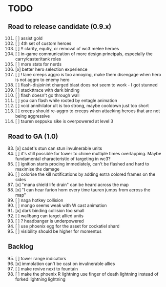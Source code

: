 # TODO

## Road to release candidate (0.9.x)

101. [ ] assist gold
102. [ ] 4th set of custom heroes
103. [ ] !! clarity, equtiy, or removal of wc3 melee heroes
104. [ ] in-game communication of more design principals, especially the carry/caster/tank roles
105. [ ] more stats for nerds
106. [x] better hero selection experience
111. [ ] ! lane creeps aggro is too annoying, make them disengage when hero is not aggro to enemy hero
121. [ ] flash-disjoinint charged blast does not seem to work - I got stunned
123. [ ] stackttrace with dark binding
125. [ ] flash doesn't go through wall
126. [ ] you can flash while rooted by entagle animation
127. [ ] void annihilator ult is too strong, maybe cooldown just too short
128. [ ] creeps should re-aggro to creeps when attacking heroes that are not being aggressive
135. [ ] tauren seppuku sike is overpowered at level 3

## Road to GA (1.0)

83. [x] cadet's stun can stun invulnerable units
90. [ ] it's still possible for tower to chime multiple times overlapping. Maybe fundamental characteristic of targeting in wc3?
99. [ ] ignition starts procing immediately, can't be flashed and hard to maximise the damage
106. [ ] colorise the kill notifications by adding extra colored frames on the sides
117. [x] "mana shield life drain" can be heard across the map
118. [x] "I can hear furion horn every time tauren jumps from across the map"
119. [ ] naga hotkey collision
120. [ ] mongo seems weak with W cast animation
124. [x] dark binding collision too small
128. [ ] wallbang can target allied units
129. [ ] ? headbanger is underpowered
132. [ ] use phoenix egg for the asset for cockatiel shard
133. [ ] visibility should be higher for momentus

## Backlog

95. [ ] tower range indicators
114. [x] immolation can't be cast on invulnerable allies
131. [ ] make revive next to fountain
134. [ ] make the phoenix R lightning use finger of death lightning instead of forked lightning lightning
